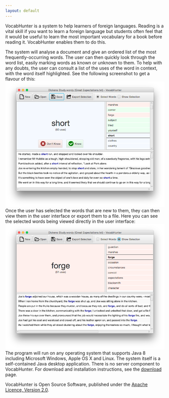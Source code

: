 ```yaml
---
layout: default
---
```

VocabHunter is a system to help learners of foreign languages.  Reading is a vital skill if you want to learn a foreign language but students often feel that it would be useful to learn the most important vocabulary for a book before reading it.  VocabHunter enables them to do this.

The system will analyse a document and give an ordered list of the most frequently-occurring words.  The user can then quickly look through the word list, easily marking words as known or unknown to them.  To help with any doubts, the user can consult a list of the uses of the word in context, with the word itself highlighted.  See the following screenshot to get a flavour of this:
![Edit](/assets/VocabHunterEdit.png)
Once the user has selected the words that are new to them, they can then view them in the user interface or export them to a file.  Here you can see the selected words being viewed directly in the user interface:
![View Selection](/assets/VocabHunterViewSelection.png)
The program will run on any operating system that supports Java 8 including Microsoft Windows, Apple OS X and Linux.  The system itself is a self-contained Java desktop application.  There is no server component to VocabHunter.  For download and installation instructions, see the [download](/download) page.

VocabHunter is Open Source Software, published under the [Apache Licence, Version 2.0](http://www.apache.org/licenses/LICENSE-2.0).